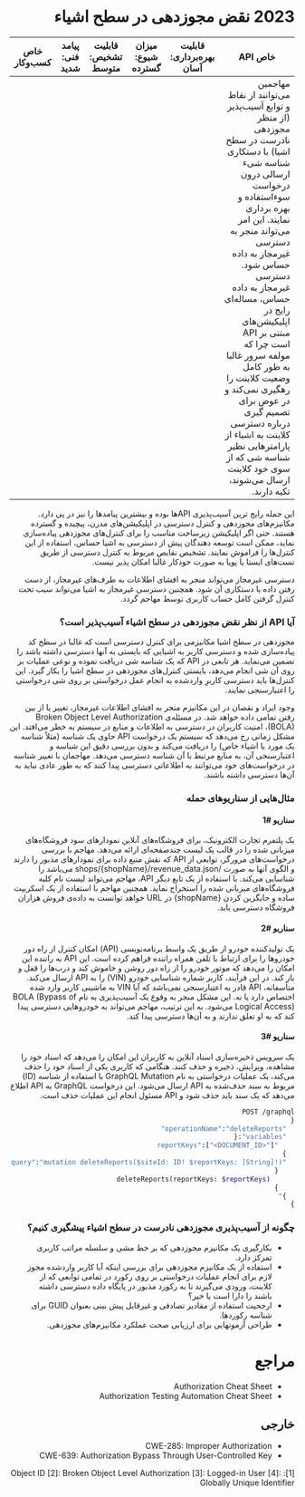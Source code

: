 
<div dir="rtl" align='right'>

2023 نقض مجوزدهی در سطح اشیاء
========

| خاص API   | قابلیت بهره‌برداری: آسان | میزان شیوع: گسترده | قابلیت تشخیص: متوسط | پیامد فنی: شدید | خاص کسب‌و‌کار |
|-----------|---------------------------|---------------------|---------------------|-----------------|--------------|
| مهاجمین می‌توانند از نقاط و توابع ‌آسیب‌پذیر (از منظر مجوزدهی نادرست در سطح اشیا) با دستکاری شناسه شیء ارسالی درون درخواست سوءاستفاده و بهره برداری نمایند. این امر می‌تواند منجر به دسترسی غیرمجاز به داده حساس شود. دسترسی غیرمجاز به داده حساس، مساله‌ای رایج در اپلیکیشن‌های مبتنی بر API است چرا که مولفه سرور غالبا به طور کامل وضعیت کلاینت را رهگیری نمی‌کند و در عوض برای تصمیم گیری درباره دسترسی کلاینت به اشیاء از پارامترهایی نظیر شناسه شی که از سوی خود کلاینت ارسال می‌شوند، تکیه دارند. |

این حمله رایج ترین ‌آسیب‌پذیری APIها بوده و بیشترین پیامدها را نیز در پی دارد. مکانیزم‌های مجوزدهی و کنترل دسترسی در اپلیکیشن‌های مدرن، پیچیده و گسترده هستند. حتی اگر اپلیکیشن زیرساخت مناسب را برای کنترل‌های مجوزدهی ‌‌‌‌پیاده‌سازی نماید، ممکن است توسعه دهندگان پیش از دسترسی به اشیا حساس، استفاده از این کنترل‌ها را فراموش نمایند. تشخیص نقایص مربوط به کنترل دسترسی از طریق تست‌های ایستا یا پویا به صورت خودکار غالبا امکان پذیر نیست.

دسترسی غیرمجاز می‌تواند منجر به افشای اطلاعات به طرف‌های غیرمجاز، از دست رفتن داده یا دستکاری آن شود. همچنین دسترسی غیرمجاز به اشیا می‌تواند سبب تحت کنترل گرفتن کامل حساب کاربری توسط مهاجم گردد.

### آیا API از نظر نقض مجوزدهی در سطح اشیاء آسیب‌پذیر است؟
مجوزدهی در سطح اشیا مکانیزمی برای کنترل دسترسی است که غالبا در سطح کد ‌‌‌‌پیاده‌سازی شده و دسترسی کاربر به اشیایی که بایستی به آنها دسترسی داشته باشد را تضمین می‌نماید.
هر تابعی در API که یک شناسه شی دریافت نموده و نوعی عملیات بر روی آن شی انجام می‌دهد، بایستی کنترل‌های مجوزدهی در سطح اشیا را بکار گیرد. این کنترل‌ها باید دسترسی کاربرِ واردشده به انجام عمل درخواستی بر روی شی درخواستی را اعتبارسنجی نمایند.

وجود ایراد و نقصان در این مکانیزم منجر به افشای اطلاعات غیرمجاز، تغییر یا از بین رفتن تمامی داده خواهد شد. در مسئله‌ی Broken Object Level Authorization (BOLA)، امنیت کاربران در دسترسی به اطلاعات و منابع در سیستم به خطر می‌افتد. این مشکل زمانی رخ می‌دهد که سیستم یک درخواست API حاوی یک شناسه (مثلاً شناسه یک مورد یا اشیاء خاص) را دریافت می‌کند و بدون بررسی دقیق این شناسه و اعتبارسنجی آن، به منابع مرتبط با آن شناسه دسترسی می‌دهد. مهاجمان با تغییر شناسه در درخواست‌های خود می‌توانند به اطلاعاتی دسترسی پیدا کنند که به طور عادی نباید به آن‌ها دسترسی داشته باشند.

### مثال‌هایی از سناریوهای حمله
#### سناریو #1
یک پلتفرم تجارت الکترونیک، برای فروشگاه‌های آنلاین نمودارهای سود فروشگاه‌های میزبانی شده را در قالب یک لیست چندصفحه‌ای ارائه می‌دهد. مهاجم با بررسی درخواست‌های مرورگر، توابعی از API که نقش منبع داده برای نمودارهای مذبور را دارند و الگوی آنها به صورت /shops/{shopName}/revenue_data.json می‌باشد را شناسایی می‌کند. با استفاده از یک تابع دیگر API، مهاجم می‌تواند لیست نام کلیه فروشگاه‌های میزبانی شده را استخراج نماید. همچنین مهاجم با استفاده از یک اسکریپت ساده و جایگزین کردن {shopName} در URL خواهد توانست به داده‌ی فروش هزاران فروشگاه دسترسی یابد.

#### سناریو #2
یک تولیدکننده خودرو از طریق یک واسط برنامه‌نویسی (API) امکان کنترل از راه دور خودروها را برای ارتباط با تلفن همراه راننده فراهم کرده است. این API به راننده این امکان را می‌دهد که موتور خودرو را از راه دور روشن و خاموش کند و درب‌ها را قفل و باز کند. در این فرآیند، کاربر شماره شناسایی خودرو (VIN) را به API ارسال می‌کند. متأسفانه، API قادر به اعتبارسنجی نمی‌باشد که آیا VIN به ماشینی کاربر وارد شده اختصاص دارد یا نه. این مشکل منجر به وقوع یک آسیب‌پذیری به نام BOLA (Bypass of Logical Access) می‌شود. به این ترتیب، مهاجم می‌تواند به خودروهایی دسترسی پیدا کند که به او تعلق ندارند و به آن‌ها دسترسی پیدا کند.

#### سناریو #3
یک سرویس ذخیره‌سازی اسناد آنلاین به کاربران این امکان را می‌دهد که اسناد خود را مشاهده، ویرایش، ذخیره و حذف کنند. هنگامی که کاربری یکی از اسناد خود را حذف می‌کند، یک عملیات درخواستی به نام GraphQL Mutation با استفاده از شناسه (ID) مربوط به سند حذف‌شده به API ارسال می‌شود. این درخواست GraphQL به API اطلاع می‌دهد که یک سند باید حذف شود و API مسئول انجام این عملیات حذف است.

```graphql
POST /graphql
{
  "operationName":"deleteReports"
  "variables":{
    "reportKeys":["<DOCUMENT_ID>"]
  }
  "query":"mutation deleteReports($siteId: ID! $reportKeys: [String]!) {
    {
      deleteReports(reportKeys: $reportKeys)
    }
  }"
}
```

### چگونه از آسیب‌پذیری مجوزدهی نادرست در سطح اشیاء پیشگیری کنیم؟
- بکارگیری یک مکانیزم مجوزدهی که بر خط مشی و سلسله مراتب کاربری تمرکز دارد.
- استفاده از یک مکانیزم مجوزدهی برای بررسی اینکه آیا کاربر واردشده مجوز لازم برای انجام عملیات درخواستی بر روی رکورد در تمامی توابعی که از کلاینت، ورودی می‌گیرند تا به رکورد مذبور در پایگاه داده دسترسی داشته باشند را دارا است یا خیر؟
- ارجحیت استفاده از مقادیر تصادفی و غیرقابل پیش بینی بعنوان GUID برای شناسه رکوردها.
- طراحی آزمونهایی برای ارزیابی صحت عملکرد مکانیزم‌های مجوزدهی.

مراجع
========
- Authorization Cheat Sheet
- Authorization Testing Automation Cheat Sheet

خارجی
--------
- CWE-285: Improper Authorization
- CWE-639: Authorization Bypass Through User-Controlled Key

[1]: Object ID
[2]: Broken Object Level Authorization
[3]: Logged-in User
[4]: Globally Unique Identifier

</div>
